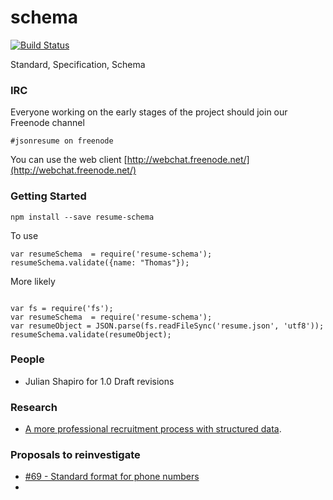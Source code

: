 schema
======

[![Build Status](https://api.travis-ci.org/jsonresume/resume-schema.svg)](http://travis-ci.org/jsonresume/resume-schema)

Standard, Specification, Schema

### IRC

Everyone working on the early stages of the project should join our Freenode channel

```
#jsonresume on freenode
```

You can use the web client [http://webchat.freenode.net/](http://webchat.freenode.net/)


### Getting Started

```
npm install --save resume-schema
```

To use

```
var resumeSchema  = require('resume-schema');
resumeSchema.validate({name: "Thomas"});
```

More likely

```

var fs = require('fs');
var resumeSchema  = require('resume-schema');
var resumeObject = JSON.parse(fs.readFileSync('resume.json', 'utf8'));
resumeSchema.validate(resumeObject);
```

### People

* Julian Shapiro for 1.0 Draft revisions

### Research

- [A more professional recruitment process with structured data](/research/A%20more%20professional%20recruitment%20process%20with%20structured%20CV%20data.pdf).



### Proposals to reinvestigate

* [#69 - Standard format for phone numbers](https://github.com/jsonresume/resume-schema/issues/69)
* 
